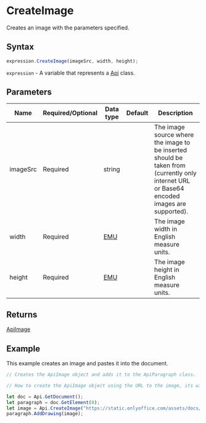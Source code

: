# CreateImage

Creates an image with the parameters specified.

## Syntax

```javascript
expression.CreateImage(imageSrc, width, height);
```

`expression` - A variable that represents a [Api](../Api.md) class.

## Parameters

| **Name** | **Required/Optional** | **Data type** | **Default** | **Description** |
| ------------- | ------------- | ------------- | ------------- | ------------- |
| imageSrc | Required | string |  | The image source where the image to be inserted should be taken from (currently only internet URL or Base64 encoded images are supported). |
| width | Required | [EMU](../../Enumeration/EMU.md) |  | The image width in English measure units. |
| height | Required | [EMU](../../Enumeration/EMU.md) |  | The image height in English measure units. |

## Returns

[ApiImage](../../ApiImage/ApiImage.md)

## Example

This example creates an image and pastes it into the document.

```javascript editor-docx
// Creates the ApiImage object and adds it to the ApiParagraph class.

// How to create the ApiImage object using the URL to the image, its width and height.

let doc = Api.GetDocument();
let paragraph = doc.GetElement(0);
let image = Api.CreateImage("https://static.onlyoffice.com/assets/docs/samples/img/onlyoffice_logo.png", 60 * 36000, 35 * 36000);
paragraph.AddDrawing(image);
```
